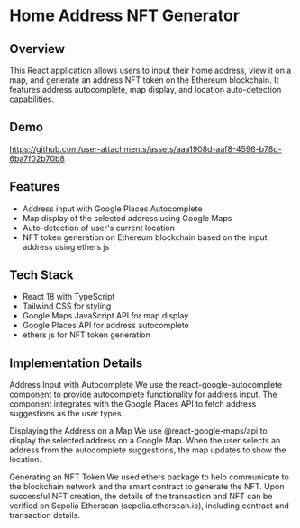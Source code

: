 # Home Address NFT Generator


## Overview

This React application allows users to input their home address, view it on a map, and generate an address NFT token on the Ethereum blockchain. It features address autocomplete, map display, and location auto-detection capabilities.

## Demo 

https://github.com/user-attachments/assets/aaa1908d-aaf8-4596-b78d-6ba7f02b70b8



## Features

- Address input with Google Places Autocomplete
- Map display of the selected address using Google Maps
- Auto-detection of user's current location
- NFT token generation on Ethereum blockchain based on the input address using ethers js 

## Tech Stack

- React 18 with TypeScript
- Tailwind CSS for styling
- Google Maps JavaScript API for map display
- Google Places API for address autocomplete
- ethers js for NFT token generation
  

## Implementation Details

Address Input with Autocomplete
We use the react-google-autocomplete component to provide autocomplete functionality for address input. The component integrates with the Google Places API to fetch address suggestions as the user types.

Displaying the Address on a Map
We use @react-google-maps/api to display the selected address on a Google Map. When the user selects an address from the autocomplete suggestions, the map updates to show the location.

Generating an NFT Token
We used ethers package to help communicate to the blockchain network and the smart contract to generate the NFT. Upon successful NFT creation, the details of the transaction and NFT can be verified on Sepolia Etherscan (sepolia.etherscan.io), including contract and transaction details.



